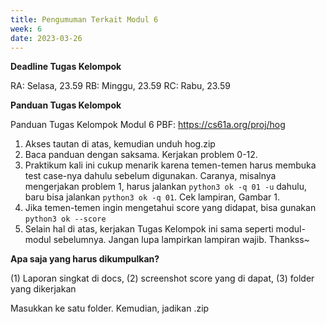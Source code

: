 ```yaml
---
title: Pengumuman Terkait Modul 6 
week: 6
date: 2023-03-26
---
```


**Deadline Tugas Kelompok** 

RA: Selasa, 23.59
RB: Minggu, 23.59
RC: Rabu, 23.59

**Panduan Tugas Kelompok**

Panduan Tugas Kelompok Modul 6 PBF:
https://cs61a.org/proj/hog

1. Akses tautan di atas, kemudian unduh hog.zip
2. Baca panduan dengan saksama. Kerjakan problem 0-12.
3. Praktikum kali ini cukup menarik karena temen-temen harus membuka test case-nya dahulu sebelum digunakan. Caranya, misalnya mengerjakan problem 1, harus jalankan `python3 ok -q 01 -u` dahulu, baru bisa jalankan `python3 ok -q 01`. Cek lampiran, Gambar 1. 
4. Jika temen-temen ingin mengetahui score yang didapat, bisa gunakan `python3 ok --score`
5. Selain hal di atas, kerjakan Tugas Kelompok ini sama seperti modul-modul sebelumnya. Jangan lupa lampirkan lampiran wajib.
Thankss~

**Apa saja yang harus dikumpulkan?**

(1) Laporan singkat di docs, (2) screenshot score yang di dapat, (3) folder yang dikerjakan

Masukkan ke satu folder. Kemudian, jadikan .zip